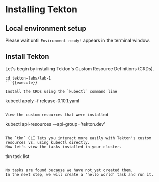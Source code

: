 # Installing Tekton

## Local environment setup
Please wait until `Environment ready!` appears in the terminal window.

## Install Tekton
Let's begin by installing Tekton's Custom Resource Definitions (CRDs). 

```
cd tekton-labs/lab-1
```{{execute}}

Install the CRDs using the `kubectl` command line
```
kubectl apply -f release-0.10.1.yaml
```{{execute}}

View the custom resources that were installed
```
kubectl api-resources --api-group='tekton.dev'
```{{execute}}

The `tkn` CLI lets you interact more easily with Tekton's custom resources vs. using kubectl directly.
Now let's view the tasks installed in your cluster.
```
tkn task list
```{{execute}}

No tasks are found because we have not yet created them. 
In the next step, we will create a 'hello world' task and run it.

